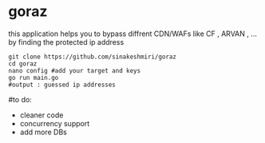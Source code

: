 # goraz

this application helps you to bypass diffrent  CDN/WAFs like CF , ARVAN , ... by finding the protected ip address

  ```
  git clone https://github.com/sinakeshmiri/goraz
  cd goraz
  nano config #add your target and keys
  go run main.go
  #output : guessed ip addresses 
```
  #to do:
  - cleaner code
  - concurrency support
  - add more DBs
 
  
